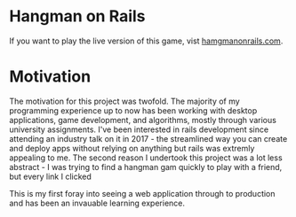 # Hangman on Rails

If you want to play the live version of this game, vist [hamgmanonrails.com](http://hangmanonrails.com/).

# Motivation

The motivation for this project was twofold. The majority of my programming experience up to now has been working with desktop applications, game development, and algorithms, mostly through various university assignments. I've been interested in rails development since attending an industry talk on it in 2017 - the streamlined way you can create and deploy apps without relying on anything but rails was extremly appealing to me.
The second reason I undertook this project was a lot less abstract - I was trying to find a hangman gam quickly to play with a friend, but every link I clicked 




This is my first foray into seeing a web application through to production and has been an invauable learning experience.


